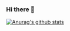 ### Hi there 👋
[![Anurag's github stats](https://github-readme-stats.vercel.app/api?username=GreavesJim)](https://github.com/anuraghazra/github-readme-stats)

<!--Grea
**GreavesJim/GreavesJim** is a ✨ _special_ ✨ repository because its `README.md` (this file) appears on your GitHub profile.

Here are some ideas to get you started:

- 🔭 I’m currently working on ...
- 🌱 I’m currently learning ...
- 👯 I’m looking to collaborate on ...
- 🤔 I’m looking for help with ...
- 💬 Ask me about ...
- 📫 How to reach me: ...
- 😄 Pronouns: ...
- ⚡ Fun fact: ...
-->
